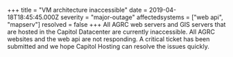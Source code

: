 +++
title = "VM architecture inaccessible"
date = 2019-04-18T18:45:45.000Z
severity = "major-outage"
affectedsystems = ["web api", "mapserv"]
resolved = false
+++
All AGRC web servers and GIS servers that are hosted in the Capitol Datacenter are currently inaccessible. All AGRC websites and the web api are not responding. A critical ticket has been submitted and we hope Capitol Hosting can resolve the issues quickly.
